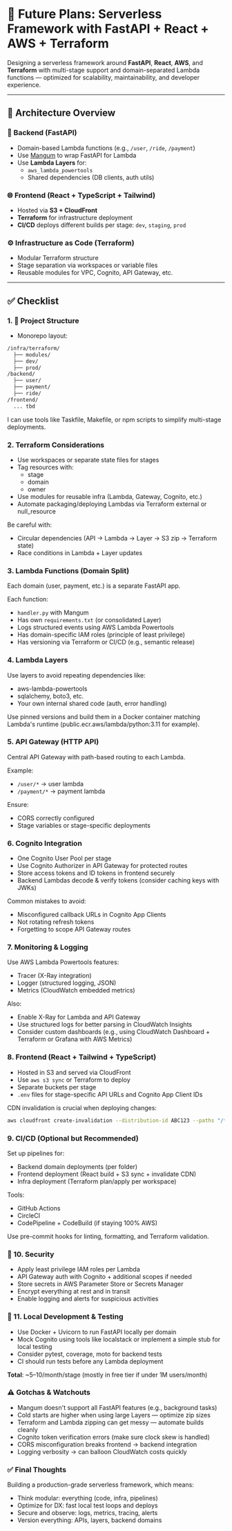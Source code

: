 # 🚀 Future Plans: Serverless Framework with FastAPI + React + AWS + Terraform

Designing a serverless framework around **FastAPI**, **React**, **AWS**, and **Terraform** with multi-stage support and domain-separated Lambda functions — optimized for scalability, maintainability, and developer experience.

---

## 🧠 Architecture Overview

### 🧱 Backend (FastAPI)
- Domain-based Lambda functions (e.g., `/user`, `/ride`, `/payment`)
- Use [Mangum](https://github.com/jordaneremieff/mangum) to wrap FastAPI for Lambda
- Use **Lambda Layers** for:
  - `aws_lambda_powertools`
  - Shared dependencies (DB clients, auth utils)

### 🌐 Frontend (React + TypeScript + Tailwind)
- Hosted via **S3 + CloudFront**
- **Terraform** for infrastructure deployment
- **CI/CD** deploys different builds per stage: `dev`, `staging`, `prod`

### ⚙️ Infrastructure as Code (Terraform)
- Modular Terraform structure
- Stage separation via workspaces or variable files
- Reusable modules for VPC, Cognito, API Gateway, etc.

---

## ✅ Checklist

### 1. 📁 Project Structure
- Monorepo layout:

```bash
/infra/terraform/
  ├── modules/
  ├── dev/
  ├── prod/
/backend/
  ├── user/
  ├── payment/
  ├── ride/
/frontend/
  ... tbd
```

I can use tools like Taskfile, Makefile, or npm scripts to simplify multi-stage deployments.

### 2. Terraform Considerations
- Use workspaces or separate state files for stages
- Tag resources with:
  - stage
  - domain
  - owner
- Use modules for reusable infra (Lambda, Gateway, Cognito, etc.)
- Automate packaging/deploying Lambdas via Terraform external or null_resource

Be careful with:
- Circular dependencies (API → Lambda → Layer → S3 zip → Terraform state)
- Race conditions in Lambda + Layer updates

### 3. Lambda Functions (Domain Split)
Each domain (user, payment, etc.) is a separate FastAPI app.

Each function:
- `handler.py` with Mangum
- Has own `requirements.txt` (or consolidated Layer)
- Logs structured events using AWS Lambda Powertools
- Has domain-specific IAM roles (principle of least privilege)
- Has versioning via Terraform or CI/CD (e.g., semantic release)

### 4. Lambda Layers
Use layers to avoid repeating dependencies like:
- aws-lambda-powertools
- sqlalchemy, boto3, etc.
- Your own internal shared code (auth, error handling)

Use pinned versions and build them in a Docker container matching Lambda's runtime (public.ecr.aws/lambda/python:3.11 for example).

### 5. API Gateway (HTTP API)
Central API Gateway with path-based routing to each Lambda.

Example:
- `/user/*` → user lambda
- `/payment/*` → payment lambda

Ensure:
- CORS correctly configured
- Stage variables or stage-specific deployments

### 6. Cognito Integration
- One Cognito User Pool per stage
- Use Cognito Authorizer in API Gateway for protected routes
- Store access tokens and ID tokens in frontend securely
- Backend Lambdas decode & verify tokens (consider caching keys with JWKs)

Common mistakes to avoid:
- Misconfigured callback URLs in Cognito App Clients
- Not rotating refresh tokens
- Forgetting to scope API Gateway routes

### 7. Monitoring & Logging
Use AWS Lambda Powertools features:
- Tracer (X-Ray integration)
- Logger (structured logging, JSON)
- Metrics (CloudWatch embedded metrics)

Also:
- Enable X-Ray for Lambda and API Gateway
- Use structured logs for better parsing in CloudWatch Insights
- Consider custom dashboards (e.g., using CloudWatch Dashboard + Terraform or Grafana with AWS Metrics)

### 8. Frontend (React + Tailwind + TypeScript)
- Hosted in S3 and served via CloudFront
- Use `aws s3 sync` or Terraform to deploy
- Separate buckets per stage
- `.env` files for stage-specific API URLs and Cognito App Client IDs

CDN invalidation is crucial when deploying changes:
```bash
aws cloudfront create-invalidation --distribution-id ABC123 --paths "/*"
```

### 9. CI/CD (Optional but Recommended)
Set up pipelines for:
- Backend domain deployments (per folder)
- Frontend deployment (React build + S3 sync + invalidate CDN)
- Infra deployment (Terraform plan/apply per workspace)

Tools:
- GitHub Actions
- CircleCI
- CodePipeline + CodeBuild (if staying 100% AWS)

Use pre-commit hooks for linting, formatting, and Terraform validation.

### 🔐 10. Security
- Apply least privilege IAM roles per Lambda
- API Gateway auth with Cognito + additional scopes if needed
- Store secrets in AWS Parameter Store or Secrets Manager
- Encrypt everything at rest and in transit
- Enable logging and alerts for suspicious activities

### 🧪 11. Local Development & Testing
- Use Docker + Uvicorn to run FastAPI locally per domain
- Mock Cognito using tools like localstack or implement a simple stub for local testing
- Consider pytest, coverage, moto for backend tests
- CI should run tests before any Lambda deployment


**Total**: ~$5–$10/month/stage (mostly in free tier if under 1M users/month)

### ⚠️ Gotchas & Watchouts
- Mangum doesn't support all FastAPI features (e.g., background tasks)
- Cold starts are higher when using large Layers — optimize zip sizes
- Terraform and Lambda zipping can get messy — automate builds cleanly
- Cognito token verification errors (make sure clock skew is handled)
- CORS misconfiguration breaks frontend → backend integration
- Logging verbosity → can balloon CloudWatch costs quickly

### ✅ Final Thoughts
Building a production-grade serverless framework, which means:
- Think modular: everything (code, infra, pipelines)
- Optimize for DX: fast local test loops and deploys
- Secure and observe: logs, metrics, tracing, alerts
- Version everything: APIs, layers, backend domains

